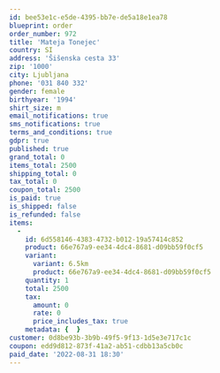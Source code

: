 ```yaml
---
id: bee53e1c-e5de-4395-bb7e-de5a18e1ea78
blueprint: order
order_number: 972
title: 'Mateja Tonejec'
country: SI
address: 'Šišenska cesta 33'
zip: '1000'
city: Ljubljana
phone: '031 840 332'
gender: female
birthyear: '1994'
shirt_size: m
email_notifications: true
sms_notifications: true
terms_and_conditions: true
gdpr: true
published: true
grand_total: 0
items_total: 2500
shipping_total: 0
tax_total: 0
coupon_total: 2500
is_paid: true
is_shipped: false
is_refunded: false
items:
  -
    id: 6d558146-4383-4732-b012-19a57414c852
    product: 66e767a9-ee34-4dc4-8681-d09bb59f0cf5
    variant:
      variant: 6.5km
      product: 66e767a9-ee34-4dc4-8681-d09bb59f0cf5
    quantity: 1
    total: 2500
    tax:
      amount: 0
      rate: 0
      price_includes_tax: true
    metadata: {  }
customer: 0d8be93b-3b9b-49f5-9f13-1d5e3e717c1c
coupon: edd9d812-873f-41a2-ab51-cdbb13a5cb0c
paid_date: '2022-08-31 18:30'
---
```

